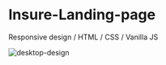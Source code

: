 # Insure-Landing-page
Responsive design / HTML / CSS / Vanilla JS

![desktop-design](https://user-images.githubusercontent.com/72826720/136612973-851444c4-1ceb-47a7-a403-7409fe96e1a3.jpg)
